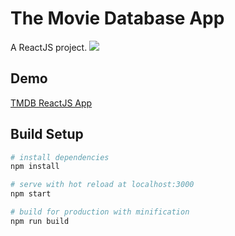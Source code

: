 # The Movie Database App
A ReactJS project.
![](https://github.com/maqsudkarimov/tmdb-app/blob/master/docs/demo.jpg)
## Demo
[TMDB ReactJS App](https://maqsudkarimov.github.io/tmdb-app)
## Build Setup
``` bash
# install dependencies
npm install

# serve with hot reload at localhost:3000
npm start

# build for production with minification
npm run build
```

